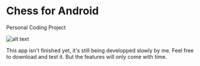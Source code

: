 # Chess for Android

Personal Coding Project

![alt text](https://github.com/SomeKoder/Chess/blob/master/app/src/main/res/drawable-v24/Readme%20Pic.PNG)

This app isn't finished yet, it's still being developped slowly by me. Feel free to download and test it. But the features will only come with time. 
 
